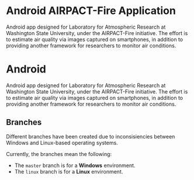 # Android AIRPACT-Fire Application
Android app designed for Laboratory for Atmospheric Research at Washington State University, under the AIRPACT-Fire initiative. The effort is to estimate air quality via images captured on smartphones, in addition to providing another framework for researchers to monitor air conditions.

# Android
Android app designed for Laboratory for Atmospheric Research at Washington State University, under the AIRPACT-Fire initiative. The effort is to estimate air quality via images captured on smartphones, in addition to providing another framework for researchers to monitor air conditions.

## Branches
Different branches have been created due to inconsisiencies between Windows and Linux-based operating systems.

Currently, the branches mean the following:
* The ```master``` branch is for a **Windows** environment.
* The ```linux``` branch is for a **Linux** environment.